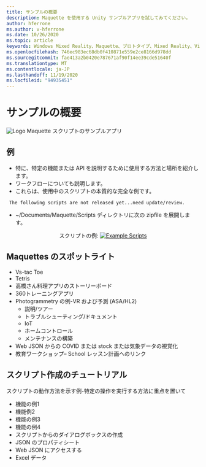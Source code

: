 ```yaml
---
title: サンプルの概要
description: Maquette を使用する Unity サンプルアプリを試してみてください。
author: hferrone
ms.author: v-hferrone
ms.date: 10/26/2020
ms.topic: article
keywords: Windows Mixed Reality、Maquette、プロトタイプ、Mixed Reality、Virtual Reality、VR、MR、フィードバック、フィードバックハブ、バグ
ms.openlocfilehash: 746ec983ec68db0f410871e559e2ce8166d978dd
ms.sourcegitcommit: fae413a2b0420e787671af90f14ee39cde51640f
ms.translationtype: MT
ms.contentlocale: ja-JP
ms.lasthandoff: 11/19/2020
ms.locfileid: "94935451"
---
```

# <a name="samples-overview"></a>サンプルの概要

<!-- TODO(Harrison): Need consolidated logo with text -->
![Logo ](../images/MaquetteIcon.png) Maquette スクリプトのサンプルアプリ

<!-- TODO(Stefan): Do these examples exist or do they need to be created? -->
## <a name="examples"></a>例

* 特に、特定の機能または API を説明するために使用する方法と場所を紹介します。
* ワークフローについても説明します。
* これらは、使用中のスクリプトの本質的な完全な例です。

<!-- TODO(Stefan): Have these scripts been released yet or still waiting on update/review? -->
` The following scripts are not released yet...need update/review.`
* ~/Documents/Maquette/Scripts ディレクトリに次の zipfile を展開します。 

<p align="center">
スクリプトの例: <a href="files/ExampleScripts.zip" download="ExampleScripts.zip">
  <img src="images/jsicon.png" alt="Example Scripts">
</a>
</p>

## <a name="maquettes-spotlights"></a>Maquettes のスポットライト

<!-- TODO(Stefan): Do these projects exist somewhere? -->
* Vs-tac Toe
* Tetris
* 高橋さん料理アプリのストーリーボード
* 360トレーニングアプリ
* Photogrammetry の例-VR および予測 (ASA/HL2)
  * 説明/ツアー
  * トラブルシューティング/ドキュメント
  * IoT
  * ホームコントロール
  * メンテナンスの構築
* Web JSON からの COVID または stock または気象データの視覚化
* 教育ワークショップ– School レッスン計画へのリンク

## <a name="scripting-tutorials"></a>スクリプト作成のチュートリアル

<!-- TODO(Harrison/Stefan): Need to break these out into their own docs and create content for them. -->
スクリプトの動作方法を示す例-特定の操作を実行する方法に重点を置いて
* 機能の例1
* 機能例2
* 機能の例3
* 機能の例4
* スクリプトからのダイアログボックスの作成
* JSON のプロパティシート
* Web JSON にアクセスする
* Excel データ